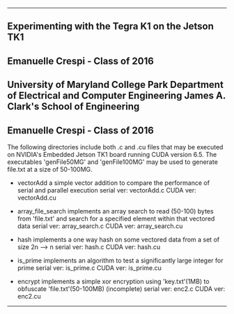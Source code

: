--------------------------------------------------------------------------------------------------------------
Experimenting with the Tegra K1 on the Jetson TK1
--------------------------------------------------------------------------------------------------------------
Emanuelle Crespi - Class of 2016
--------------------------------------------------------------------------------------------------------------
University of Maryland College Park
Department of Electrical and Computer Engineering 
James A. Clark's School of Engineering 
--------------------------------------------------------------------------------------------------------------
Emanuelle Crespi - Class of 2016
--------------------------------------------------------------------------------------------------------------
The following directories include both .c and .cu files that may be executed on NVIDIA's Embedded Jetson TK1 board running CUDA version 6.5. The executables 'genFile50MG' and 'genFile100MG' may be used to generate file.txt at a size of 50-100MG.

- vectorAdd
	a simple vector addition to compare the performance of serial and parallel execution
	serial ver: vectorAdd.c
	CUDA ver:	vectorAdd.cu

- array_file_search
 	implements an array search to read (50-100) bytes from 'file.txt' and search for a specified element within that vectored data
 	serial ver: array_search.c
 	CUDA ver:	array_search.cu

- hash
	implements a one way hash on some vectored data from a set of size 2n --> n
	serial ver: hash.c
	CUDA ver:	hash.cu

- is_prime
	implements an algorithm to test a significantly large integer for prime
	serial ver: is_prime.c
	CUDA ver:	is_prime.cu

- encrypt
	implements a simple xor encryption using 'key.txt'(1MB) to obfuscate 'file.txt'(50-100MB) (incomplete)
	serial ver: enc2.c
	CUDA ver:	enc2.cu

--------------------------------------------------------------------------------------------------------------